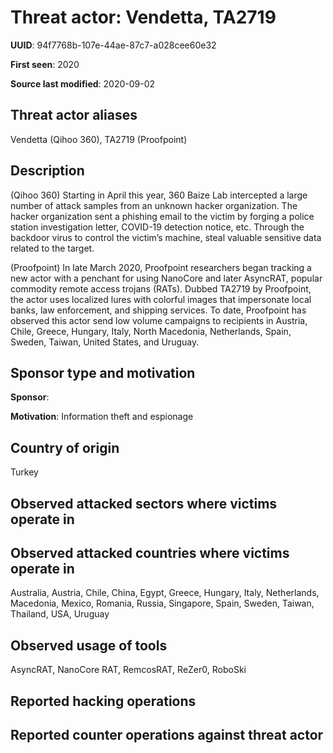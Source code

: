 # Threat actor: Vendetta, TA2719

**UUID**: 94f7768b-107e-44ae-87c7-a028cee60e32

**First seen**: 2020

**Source last modified**: 2020-09-02

## Threat actor aliases

Vendetta (Qihoo 360), TA2719 (Proofpoint)

## Description

(Qihoo 360) Starting in April this year, 360 Baize Lab intercepted a large number of attack samples from an unknown hacker organization. The hacker organization sent a phishing email to the victim by forging a police station investigation letter, COVID-19 detection notice, etc. Through the backdoor virus to control the victim’s machine, steal valuable sensitive data related to the target.

(Proofpoint) In late March 2020, Proofpoint researchers began tracking a new actor with a penchant for using NanoCore and later AsyncRAT, popular commodity remote access trojans (RATs). Dubbed TA2719 by Proofpoint, the actor uses localized lures with colorful images that impersonate local banks, law enforcement, and shipping services. To date, Proofpoint has observed this actor send low volume campaigns to recipients in Austria, Chile, Greece, Hungary, Italy, North Macedonia, Netherlands, Spain, Sweden, Taiwan, United States, and Uruguay.

## Sponsor type and motivation

**Sponsor**: 

**Motivation**: Information theft and espionage


## Country of origin

Turkey

## Observed attacked sectors where victims operate in



## Observed attacked countries where victims operate in

Australia, Austria, Chile, China, Egypt, Greece, Hungary, Italy, Netherlands, Macedonia, Mexico, Romania, Russia, Singapore, Spain, Sweden, Taiwan, Thailand, USA, Uruguay

## Observed usage of tools

AsyncRAT, NanoCore RAT, RemcosRAT, ReZer0, RoboSki

## Reported hacking operations



## Reported counter operations against threat actor





